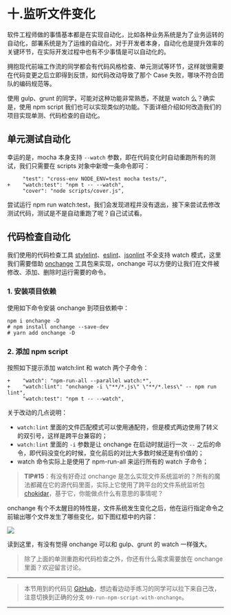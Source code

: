 # 十.监听文件变化

软件工程师做的事情基本都是在实现自动化，比如各种业务系统是为了业务运转的自动化，部署系统是为了运维的自动化，对于开发者本身，自动化也是提升效率的关键环节，在实际开发过程中也有不少事情是可以自动化的。

拥抱现代前端工作流的同学都会有代码风格检查、单元测试等环节，这样就很需要在代码变更之后立即得到反馈，如代码改动导致了那个 Case 失败，哪块不符合团队的编码规范等。

使用 gulp、grunt 的同学，可能对这种功能非常熟悉，不就是 watch 么？确实是，使用 npm script 我们也可以实现类似的功能。下面详细介绍如何改造我们的项目实现单测、代码检查的自动化。

## 单元测试自动化

幸运的是，mocha 本身支持 `--watch` 参数，即在代码变化时自动重跑所有的测试，我们只需要在 scripts 对象中新增一条命令即可：

```
     "test": "cross-env NODE_ENV=test mocha tests/",
+    "watch:test": "npm t -- --watch",
     "cover": "node scripts/cover.js",

```

尝试运行 npm run watch:test，我们会发现进程并没有退出，接下来尝试去修改测试代码，测试是不是自动重跑了呢？自己试试看。

## 代码检查自动化

我们使用的代码检查工具 [stylelint](https://stylelint.io)、[eslint](https://eslint.org)、[jsonlint](https://github.com/zaach/jsonlint) 不全支持 watch 模式，这里我们需要借助 [onchange](https://github.com/Qard/onchange) 工具包来实现，onchange 可以方便的让我们在文件被修改、添加、删除时运行需要的命令。

### 1\. 安装项目依赖

使用如下命令安装 onchange 到项目依赖中：

```
npm i onchange -D
# npm install onchange --save-dev
# yarn add onchange -D

```

### 2\. 添加 npm script

按照如下提示添加 watch:lint 和 watch 两个子命令：

```
+    "watch": "npm-run-all --parallel watch:*",
+    "watch:lint": "onchange -i \"**/*.js\" \"**/*.less\" -- npm run lint",
     "watch:test": "npm t -- --watch",

```

关于改动的几点说明：

*   `watch:lint` 里面的文件匹配模式可以使用通配符，但是模式两边使用了转义的双引号，这样是跨平台兼容的；
*   `watch:lint` 里面的 `-i` 参数是让 onchange 在启动时就运行一次 `--` 之后的命令，即代码没变化的时候，变化前后的对比大多数时候还是有价值的；
*   watch 命令实际上是使用了 npm-run-all 来运行所有的 watch 子命令；

> **TIP#15**：有没有好奇过 onchange 是怎么实现文件系统监听的？所有的魔法都藏在它的源代码里面，实际上它使用了跨平台的文件系统监听包 [chokidar](https://github.com/paulmillr/chokidar)，基于它，你能做点什么有意思的事情呢？

onchange 有个不太醒目的特性是，文件系统发生变化之后，他在运行指定命令之前输出哪个文件发生了哪些变化，如下图红框中的内容：

![](https://user-gold-cdn.xitu.io/2017/12/12/160481d04f4e2aa5?w=951&h=533&f=png&s=77037)

读到这里，有没有觉得 onchange 可以和 gulp、grunt 的 watch 一样强大。

> 除了上面的单测重跑和代码检查之外，你还有什么需求需要放在 onchange 里面？欢迎留言讨论。

* * *

> 本节用到的代码见 [GitHub](https://github.com/wangshijun/automated-workflow-with-npm-script/tree/09-run-npm-script-with-onchange)，想边看边动手练习的同学可以拉下来自己改，注意切换到正确的分支 `09-run-npm-script-with-onchange`。

* * *